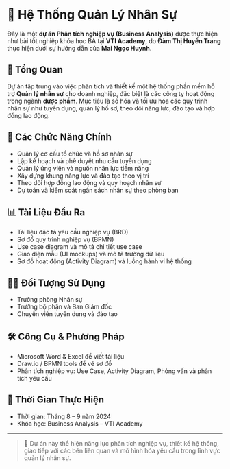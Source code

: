# 💼 Hệ Thống Quản Lý Nhân Sự

Đây là một **dự án Phân tích nghiệp vụ (Business Analysis)** được thực hiện như bài tốt nghiệp khóa học BA tại **VTI Academy**, do **Đàm Thị Huyền Trang** thực hiện dưới sự hướng dẫn của **Mai Ngọc Huynh**.

## 📌 Tổng Quan

Dự án tập trung vào việc phân tích và thiết kế một hệ thống phần mềm hỗ trợ **Quản lý nhân sự** cho doanh nghiệp, đặc biệt là các công ty hoạt động trong ngành **dược phẩm**. Mục tiêu là số hóa và tối ưu hóa các quy trình nhân sự như tuyển dụng, quản lý hồ sơ, theo dõi năng lực, đào tạo và hợp đồng lao động.

## 🧩 Các Chức Năng Chính

- Quản lý cơ cấu tổ chức và hồ sơ nhân sự  
- Lập kế hoạch và phê duyệt nhu cầu tuyển dụng  
- Quản lý ứng viên và nguồn nhân lực tiềm năng  
- Xây dựng khung năng lực và đào tạo theo vị trí  
- Theo dõi hợp đồng lao động và quy hoạch nhân sự  
- Dự toán và kiểm soát ngân sách nhân sự theo phòng ban  

## 📊 Tài Liệu Đầu Ra

- Tài liệu đặc tả yêu cầu nghiệp vụ (BRD)  
- Sơ đồ quy trình nghiệp vụ (BPMN)  
- Use case diagram và mô tả chi tiết use case  
- Giao diện mẫu (UI mockups) và mô tả trường dữ liệu  
- Sơ đồ hoạt động (Activity Diagram) và luồng hành vi hệ thống  

## 🧑‍💼 Đối Tượng Sử Dụng

- Trưởng phòng Nhân sự  
- Trưởng bộ phận và Ban Giám đốc  
- Chuyên viên tuyển dụng và đào tạo  

## 🛠 Công Cụ & Phương Pháp

- Microsoft Word & Excel để viết tài liệu  
- Draw.io / BPMN tools để vẽ sơ đồ  
- Phân tích nghiệp vụ: Use Case, Activity Diagram, Phỏng vấn và phân tích yêu cầu  

## 📅 Thời Gian Thực Hiện

- Thời gian: Tháng 8 – 9 năm 2024  
- Khóa học: Business Analysis – VTI Academy  

---

> 📝 Dự án này thể hiện năng lực phân tích nghiệp vụ, thiết kế hệ thống, giao tiếp với các bên liên quan và mô hình hóa yêu cầu trong lĩnh vực quản lý nhân sự.

